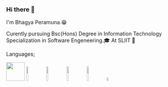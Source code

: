 ### Hi there 👋

I'm Bhagya Peramuna.😁

Curently pursuing Bsc(Hons) Degree in Information Technology Specialization in Software Engeneering.🎓
At SLIIT 🏢

Languages;

<code><img height=50 src="https://cdn.jsdelivr.net/gh/devicons/devicon/icons/c/c-original.svg"/></code>
<code><img width="10%" src="https://www.vectorlogo.zone/logos/python/python-ar21.svg"></code>
<code><img width="10%" src="https://www.vectorlogo.zone/logos/java/java-ar21.svg"></code>
<code><img width="10%" src="https://www.vectorlogo.zone/logos/w3_html5/w3_html5-ar21.svg"></code>
<code><img width="10%" src="https://www.vectorlogo.zone/logos/w3_css/w3_css-ar21.svg"></code>
<code><img width="5%" src="https://raw.githubusercontent.com/isocpp/logos/master/cpp_logo.png" alt="C++ Logo" /></code>


